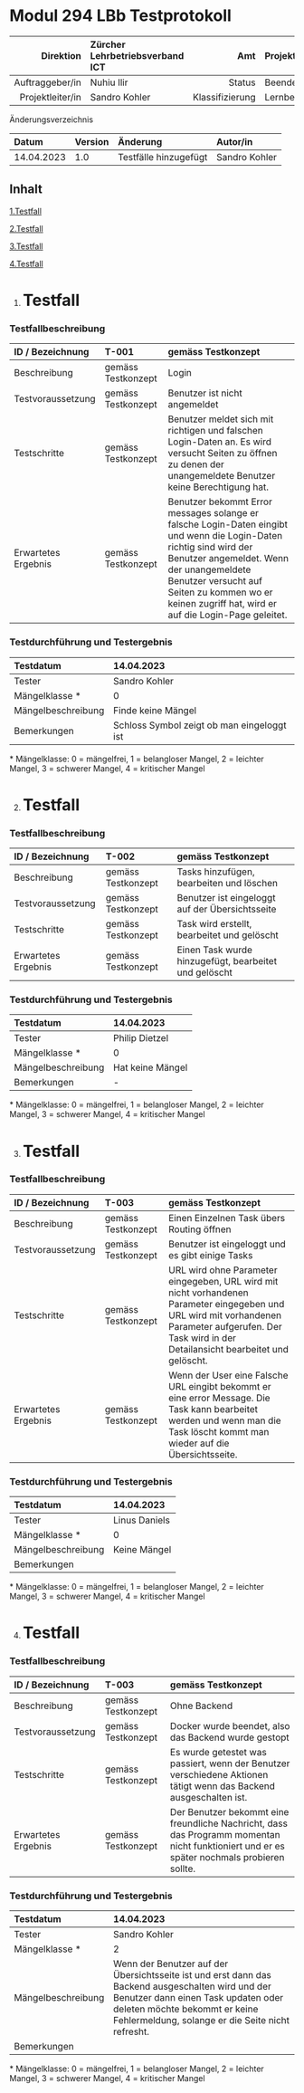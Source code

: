 # Modul 294 LBb Testprotokoll

|        Direktion | Zürcher Lehrbetriebsverband ICT |             Amt | Projektmanagement |
| ---------------: | :------------------------------ | --------------: | :---------------- |
|  Auftraggeber/in | Nuhiu Ilir                      |          Status | Beendet           |
| Projektleiter/in | Sandro Kohler                   | Klassifizierung | Lernbeurteilung b |

Änderungsverzeichnis

| Datum      | Version | Änderung              | Autor/in      |
| :--------- | :------ | :-------------------- | :------------ |
| 14.04.2023 | 1.0     | Testfälle hinzugefügt | Sandro Kohler |

## Inhalt

[1.Testfall](#_toc57649077)

[2.Testfall](#_toc57649078)

[3.Testfall](#_toc57649079)

[4.Testfall](#_toc57649017)

1. # <a name="_toc57649077"></a>Testfall

### Testfallbeschreibung

| <a name="_toc395601415"></a><a name="_toc500410246"></a><a name="_toc505581825"></a><a name="_toc505588567"></a><a name="_toc505666229"></a>ID / Bezeichnung | T-001              | gemäss Testkonzept                                                                                                                                                                                                                                                      |
| :----------------------------------------------------------------------------------------------------------------------------------------------------------- | :----------------- | :---------------------------------------------------------------------------------------------------------------------------------------------------------------------------------------------------------------------------------------------------------------------- |
| Beschreibung                                                                                                                                                 | gemäss Testkonzept | Login                                                                                                                                                                                                                                                                   |
| Testvoraussetzung                                                                                                                                            | gemäss Testkonzept | Benutzer ist nicht angemeldet                                                                                                                                                                                                                                           |
| Testschritte                                                                                                                                                 | gemäss Testkonzept | Benutzer meldet sich mit richtigen und falschen Login-Daten an. Es wird versucht Seiten zu öffnen zu denen der unangemeldete Benutzer keine Berechtigung hat.                                                                                                           |
| Erwartetes Ergebnis                                                                                                                                          | gemäss Testkonzept | Benutzer bekommt Error messages solange er falsche Login-Daten eingibt und wenn die Login-Daten richtig sind wird der Benutzer angemeldet. Wenn der unangemeldete Benutzer versucht auf Seiten zu kommen wo er keinen zugriff hat, wird er auf die Login-Page geleitet. |

### Testdurchführung und Testergebnis               

| Testdatum          | 14.04.2023                                 |
| :----------------- | :----------------------------------------- |
| Tester             | Sandro Kohler                              |
| Mängelklasse \*    | 0                                          |
| Mängelbeschreibung | Finde keine Mängel                         |
| Bemerkungen        | Schloss Symbol zeigt ob man eingeloggt ist |

\* Mängelklasse: 0 = mängelfrei, 1 = belangloser Mangel, 2 = leichter Mangel, 3 = schwerer Mangel, 4 = kritischer Mangel


2. # <a name="_toc57649078"></a>Testfall

### Testfallbeschreibung

| ID / Bezeichnung    | T-002              | gemäss Testkonzept                                    |
| :------------------ | :----------------- | :---------------------------------------------------- |
| Beschreibung        | gemäss Testkonzept | Tasks hinzufügen, bearbeiten und löschen              |
| Testvoraussetzung   | gemäss Testkonzept | Benutzer ist eingeloggt auf der Übersichtsseite       |
| Testschritte        | gemäss Testkonzept | Task wird erstellt, bearbeitet und gelöscht           |
| Erwartetes Ergebnis | gemäss Testkonzept | Einen Task wurde hinzugefügt, bearbeitet und gelöscht |

### Testdurchführung und Testergebnis

| Testdatum          | 14.04.2023       |
| :----------------- | :--------------- |
| Tester             | Philip Dietzel   |
| Mängelklasse \*    | 0                |
| Mängelbeschreibung | Hat keine Mängel |
| Bemerkungen        | -                |

\* Mängelklasse: 0 = mängelfrei, 1 = belangloser Mangel, 2 = leichter Mangel, 3 = schwerer Mangel, 4 = kritischer Mangel


3. # <a name="_toc57649079"></a>Testfall

### Testfallbeschreibung

| ID / Bezeichnung    | T-003              | gemäss Testkonzept                                                                                                                                                                                     |
| :------------------ | :----------------- | :----------------------------------------------------------------------------------------------------------------------------------------------------------------------------------------------------- |
| Beschreibung        | gemäss Testkonzept | Einen Einzelnen Task übers Routing öffnen                                                                                                                                                              |
| Testvoraussetzung   | gemäss Testkonzept | Benutzer ist eingeloggt und es gibt einige Tasks                                                                                                                                                       |
| Testschritte        | gemäss Testkonzept | URL wird ohne Parameter eingegeben, URL wird mit nicht vorhandenen Parameter eingegeben und URL wird mit vorhandenen Parameter aufgerufen. Der Task wird in der Detailansicht bearbeitet und gelöscht. |
| Erwartetes Ergebnis | gemäss Testkonzept | Wenn der User eine Falsche URL eingibt bekommt er eine error Message. Die Task kann bearbeitet werden und wenn man die Task löscht kommt man wieder auf die Übersichtsseite.                           |

### Testdurchführung und Testergebnis

| Testdatum          | 14.04.2023    |
| :----------------- | :------------ |
| Tester             | Linus Daniels |
| Mängelklasse \*    | 0             |
| Mängelbeschreibung | Keine Mängel  |
| Bemerkungen        |               |

\* Mängelklasse: 0 = mängelfrei, 1 = belangloser Mangel, 2 = leichter Mangel, 3 = schwerer Mangel, 4 = kritischer Mangel


4. # <a name="_toc57649017"></a>Testfall

### Testfallbeschreibung

| ID / Bezeichnung    | T-003              | gemäss Testkonzept                                                                                                                         |
| :------------------ | :----------------- | :----------------------------------------------------------------------------------------------------------------------------------------- |
| Beschreibung        | gemäss Testkonzept | Ohne Backend                                                                                                                               |
| Testvoraussetzung   | gemäss Testkonzept | Docker wurde beendet, also das Backend wurde gestopt                                                                                       |
| Testschritte        | gemäss Testkonzept | Es wurde getestet was passiert, wenn der Benutzer verschiedene Aktionen tätigt wenn  das Backend ausgeschalten ist.                        |
| Erwartetes Ergebnis | gemäss Testkonzept | Der Benutzer bekommt eine freundliche Nachricht, dass das Programm momentan nicht funktioniert und er es später nochmals probieren sollte. |

### Testdurchführung und Testergebnis

| Testdatum          | 14.04.2023                                                                                                                                                                                                                   |
| :----------------- | :--------------------------------------------------------------------------------------------------------------------------------------------------------------------------------------------------------------------------- |
| Tester             | Sandro Kohler                                                                                                                                                                                                                |
| Mängelklasse \*    | 2                                                                                                                                                                                                                            |
| Mängelbeschreibung | Wenn der Benutzer auf der Übersichtsseite ist und erst dann das Backend ausgeschalten wird und der Benutzer dann einen Task updaten oder deleten möchte bekommt er keine Fehlermeldung, solange er die Seite nicht refresht. |
| Bemerkungen        |                                                                                                                                                                                                                              |

\* Mängelklasse: 0 = mängelfrei, 1 = belangloser Mangel, 2 = leichter Mangel, 3 = schwerer Mangel, 4 = kritischer Mangel